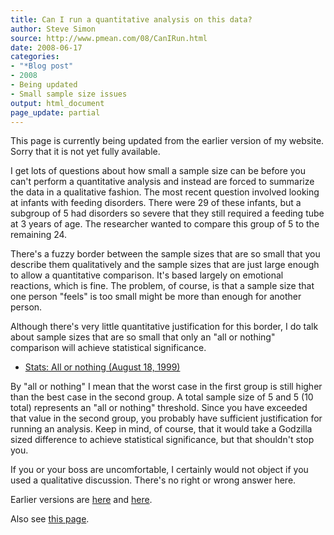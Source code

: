 ```yaml
---
title: Can I run a quantitative analysis on this data?
author: Steve Simon
source: http://www.pmean.com/08/CanIRun.html
date: 2008-06-17
categories:
- "*Blog post"
- 2008
- Being updated
- Small sample size issues
output: html_document
page_update: partial
---
```

This page is currently being updated from the earlier version of my website. Sorry that it is not yet fully available.

I get lots of questions about how small a sample size can be before you can't perform a quantitative analysis and instead are forced to summarize the data in a qualitative fashion. The most recent question involved looking at infants with feeding disorders. There were 29 of these infants, but a subgroup of 5 had disorders so severe that they still required a feeding tube at 3 years of age. The researcher wanted to compare this group of 5 to the remaining 24.

There's a fuzzy border between the sample sizes that are so small that you describe them qualitatively and the sample sizes that are just large enough to allow a quantitative comparison. It's based largely on emotional reactions, which is fine. The problem, of course, is that a sample size that one person "feels" is too small might be more than enough for another person.

Although there's very little quantitative justification for this border, I do talk about sample sizes that are so small that only an "all or nothing" comparison will achieve statistical significance.

-   [Stats: All or nothing (August 18, 1999)](http://pmean.com/posts/all-or-nothing/)

By "all or nothing" I mean that the worst case in the first group is still higher than the best case in the second group. A total sample size of 5 and 5 (10 total) represents an "all or nothing" threshold. Since you have exceeded that value in the second group, you probably have sufficient justification for running an analysis. Keep in mind, of course, that it would take a Godzilla sized difference to achieve statistical significance, but that shouldn't stop you.

If you or your boss are uncomfortable, I certainly would not object if you used a qualitative discussion. There's no right or wrong answer here.

Earlier versions are [here][sim1] and [here][sim2].

[sim1]: http://www.pmean.com/08/CanIRun.html
[sim2]: http://new.pmean.com/can-i-run/

Also see [this page][sim3].

[sim3]: http://www.pmean.com/08a/CanIRun.html

